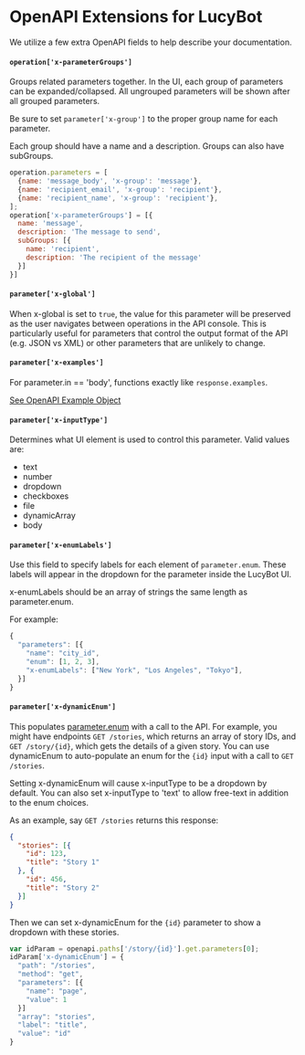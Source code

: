 # OpenAPI Extensions for LucyBot

We utilize a few extra OpenAPI fields to help describe your documentation.

#### `operation['x-parameterGroups']`
Groups related parameters together.  In the UI, each group of parameters can be expanded/collapsed. All ungrouped parameters will be shown after all grouped parameters.

Be sure to set `parameter['x-group']` to the proper group name for each parameter.

Each group should have a name and a description.  Groups can also have subGroups.

```javascript
operation.parameters = [
  {name: 'message_body', 'x-group': 'message'},
  {name: 'recipient_email', 'x-group': 'recipient'},
  {name: 'recipient_name', 'x-group': 'recipient'},
];
operation['x-parameterGroups'] = [{
  name: 'message',
  description: 'The message to send',
  subGroups: [{
    name: 'recipient',
    description: 'The recipient of the message'
  }]
}]
```

#### `parameter['x-global']`
When x-global is set to `true`, the value for this parameter will be preserved as the
user navigates between operations in the API console. This is particularly useful for
parameters that control the output format of the API (e.g. JSON vs XML) or other parameters
that are unlikely to change.

#### `parameter['x-examples']`
For parameter.in == 'body', functions exactly like `response.examples`.

[See OpenAPI Example Object](http://swagger.io/specification/#exampleObject)

#### `parameter['x-inputType']`
Determines what UI element is used to control this parameter.  Valid values are:
* text
* number
* dropdown
* checkboxes
* file
* dynamicArray
* body

#### `parameter['x-enumLabels']`
Use this field to specify labels for each element of `parameter.enum`.
These labels will appear in the dropdown for the parameter inside the LucyBot UI.

x-enumLabels should be an array of strings the same length as parameter.enum.

For example:
```js
{
  "parameters": [{
    "name": "city_id",
    "enum": [1, 2, 3],
    "x-enumLabels": ["New York", "Los Angeles", "Tokyo"],
  }]
}
```

#### `parameter['x-dynamicEnum']`
This populates [parameter.enum](https://github.com/OAI/OpenAPI-Specification/blob/master/versions/2.0.md#parameterObject)
with a call to the API.  For example, you might have endpoints `GET /stories`, which returns an array
of story IDs, and `GET /story/{id}`, which gets the details of a given story.  You can use dynamicEnum to
auto-populate an enum for the `{id}` input with a call to  `GET /stories`.

Setting x-dynamicEnum will cause x-inputType to be a dropdown by default. You can also set x-inputType
to 'text' to allow free-text in addition to the enum choices.

As an example, say `GET /stories` returns this response:
```json
{
  "stories": [{
    "id": 123,
    "title": "Story 1" 
  }, {
    "id": 456,
    "title": "Story 2"
  }]
}
```

Then we can set x-dynamicEnum for the `{id}` parameter to show a dropdown with these stories.

```js
var idParam = openapi.paths['/story/{id}'].get.parameters[0];
idParam['x-dynamicEnum'] = {
  "path": "/stories",
  "method": "get",
  "parameters": [{
    "name": "page",
    "value": 1
  }]
  "array": "stories",
  "label": "title",
  "value": "id"
}
```
